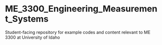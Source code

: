 # ME_3300_Engineering_Measurement_Systems
Student-facing repository for example codes and content relevant to ME 3300 at University of Idaho
